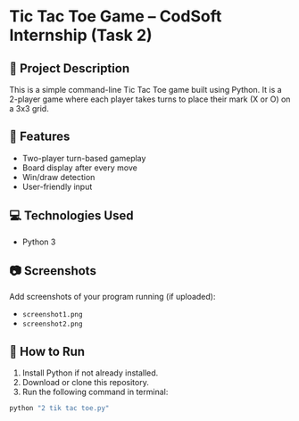 # Tic Tac Toe Game – CodSoft Internship (Task 2)

## 🔹 Project Description
This is a simple command-line Tic Tac Toe game built using Python. It is a 2-player game where each player takes turns to place their mark (X or O) on a 3x3 grid.

## 🎯 Features
- Two-player turn-based gameplay
- Board display after every move
- Win/draw detection
- User-friendly input

## 💻 Technologies Used
- Python 3

## 📷 Screenshots
Add screenshots of your program running (if uploaded):
- `screenshot1.png`
- `screenshot2.png`

## 🚀 How to Run
1. Install Python if not already installed.
2. Download or clone this repository.
3. Run the following command in terminal:

```bash
python "2 tik tac toe.py"
